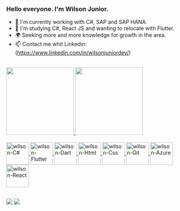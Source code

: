  ### Hello everyone. I'm Wilson Junior. 

- 🔭 I'm currently working with C#, SAP and SAP HANA.
- 🌱 I'm studying C#, React JS and wanting to relocate with Flutter.
- 🌍 Seeking more and more knowledge for growth in the area. 
- 📫 Contact me whit Linkedin: (https://www.linkedin.com/in/wilsonjuniordev/)
<br>

<div>
  <a href="https://https://github.com/wilsonraj-dev">
  <img height="180em" src="https://github-readme-stats.vercel.app/api?username=wilsonraj-dev&show_icons=true&theme=dracula"/>
  <img height="180em" src="https://github-readme-stats.vercel.app/api/top-langs/?username=wilsonraj-dev&layout=compact&langs_count=16&theme=dracula"/>
</div>
  
<div style="display: inline_block"><br>
  <img align="center" alt="wilson-C#" height="60" width="60" src="https://cdn.jsdelivr.net/gh/devicons/devicon/icons/csharp/csharp-original.svg">
  <img align="center" alt="wilson-Flutter" height="60" width="60" src="https://cdn.jsdelivr.net/gh/devicons/devicon/icons/flutter/flutter-original.svg">
  <img align="center" alt="wilson-Dart" height="60" width="60" src="https://cdn.jsdelivr.net/gh/devicons/devicon/icons/dart/dart-original.svg">
  <img align="center" alt="wilson-Html" height="60" width="60" src="https://cdn.jsdelivr.net/gh/devicons/devicon/icons/html5/html5-original-wordmark.svg">
  <img align="center" alt="wilson-Css" height="60" width="60" src="https://cdn.jsdelivr.net/gh/devicons/devicon/icons/css3/css3-original.svg">
  <img align="center" alt="wilson-Git" height="60" width="60" src="https://cdn.jsdelivr.net/gh/devicons/devicon/icons/git/git-original.svg">
  <img align="center" alt="wilson-Azure" height="60" width="60" src="https://cdn.jsdelivr.net/gh/devicons/devicon/icons/azure/azure-original.svg">
  <img align="center" alt="wilson-React" height="60" width="60" src="https://cdn.jsdelivr.net/gh/devicons/devicon/icons/react/react-original.svg">
</div>

##
<div>
  <a href="https://www.linkedin.com/in/wilsonjuniordev/" target="_blank"><img src="https://img.shields.io/badge/LinkedIn-0077B5?style=for-the-badge&logo=linkedin&logoColor=white"    target="_blank"></a>
  <a href="wilsonraj@unipam.edu.br"><img src="https://img.shields.io/badge/Gmail-D14836?style=for-the-badge&logo=gmail&logoColor=white" target="_blank"></a>
</div>
